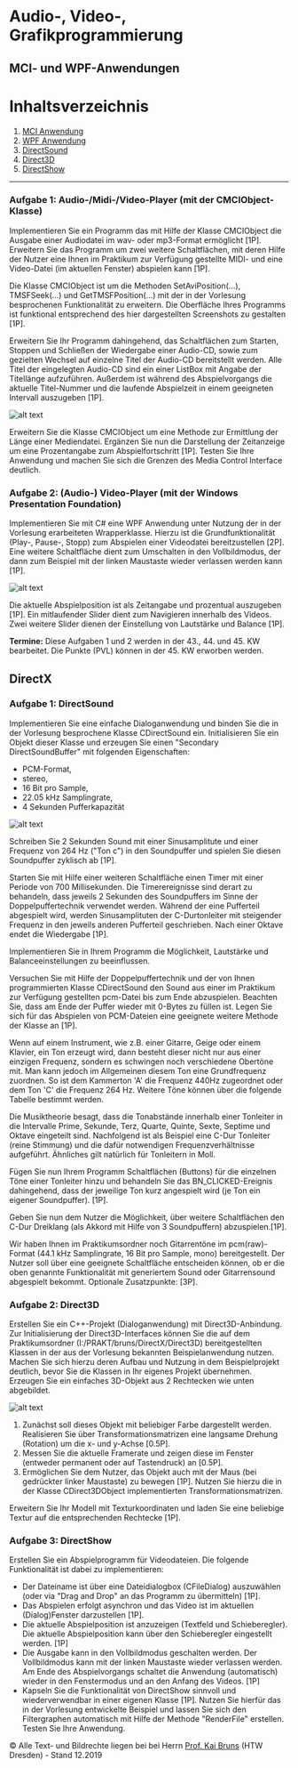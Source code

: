# Audio-, Video-, Grafikprogrammierung
## MCI- und WPF-Anwendungen

# Inhaltsverzeichnis
1. [MCI Anwendung](#mci)
2. [WPF Anwendung](#wpf)
3. [DirectSound](#dxSound)
4. [Direct3D](#dx3D)
5. [DirectShow](#dxShow)

---

<a name="mci"/></a>
### Aufgabe 1: Audio-/Midi-/Video-Player (mit der CMCIObject-Klasse)
Implementieren Sie ein Programm das mit Hilfe der Klasse CMCIObject die Ausgabe einer Audiodatei im wav- oder mp3-Format ermöglicht [1P]. Erweitern Sie das Programm um zwei weitere Schaltflächen, mit deren Hilfe der Nutzer eine Ihnen im Praktikum zur Verfügung gestellte MIDI- und eine Video-Datei (im aktuellen Fenster) abspielen kann [1P].

Die Klasse CMCIObject ist um die Methoden SetAviPosition(...), TMSFSeek(...) und GetTMSFPosition(...) mit der in der Vorlesung besprochenen Funktionalität zu erweitern. Die Oberfläche Ihres Programms ist funktional entsprechend des hier dargestellten Screenshots zu gestalten [1P].

Erweitern Sie Ihr Programm dahingehend, das Schaltflächen zum Starten, Stoppen und Schließen der Wiedergabe einer Audio-CD, sowie zum gezielten Wechsel auf einzelne Titel der Audio-CD bereitstellt werden. Alle Titel der eingelegten Audio-CD sind ein einer ListBox mit Angabe der Titellänge aufzuführen. Außerdem ist während des Abspielvorgangs die aktuelle Titel-Nummer und die laufende Abspielzeit in einem geeigneten Intervall auszugeben [1P].

![alt text][photo01]

[photo01]: https://www.informatik.htw-dresden.de/~bruns/prakt_mm_prog_bild3.jpg "photo01"


Erweitern Sie die Klasse CMCIObject um eine Methode zur Ermittlung der Länge einer Mediendatei. Ergänzen Sie nun die Darstellung der Zeitanzeige um eine Prozentangabe zum Abspielfortschritt [1P]. Testen Sie Ihre Anwendung und machen Sie sich die Grenzen des Media Control Interface deutlich.

<a name="wpf"/></a>
###  Aufgabe 2: (Audio-) Video-Player (mit der Windows Presentation Foundation)
Implementieren Sie mit C# eine WPF Anwendung unter Nutzung der in der Vorlesung erarbeiteten Wrapperklasse. Hierzu ist die Grundfunktionalität (Play-, Pause-, Stopp) zum Abspielen einer Videodatei bereitzustellen [2P]. Eine weitere Schaltfläche dient zum Umschalten in den Vollbildmodus, der dann zum Beispiel mit der linken Maustaste wieder verlassen werden kann [1P]. 

![alt text][photo02]

[photo02]: https://www.informatik.htw-dresden.de/~bruns/prakt_mm_prog_bild_wpf.jpg "photo02"


Die aktuelle Abspielposition ist als Zeitangabe und prozentual auszugeben [1P].
Ein mitlaufender Slider dient zum Navigieren innerhalb des Videos. Zwei weitere Slider dienen der Einstellung von Lautstärke und Balance [1P]. 

**Termine:** Diese Aufgaben 1 und 2 werden in der 43., 44. und 45. KW bearbeitet. Die Punkte (PVL) können in der 45. KW erworben werden. 

## DirectX
<a name="dxSound"/></a>
###  Aufgabe 1: DirectSound
Implementieren Sie eine einfache Dialoganwendung und binden Sie die in der Vorlesung besprochene Klasse CDirectSound ein. Initialisieren Sie ein Objekt dieser Klasse und erzeugen Sie einen "Secondary DirectSoundBuffer" mit folgenden Eigenschaften:
* PCM-Format,
* stereo,
* 16 Bit pro Sample,
* 22.05 kHz Samplingrate,
* 4 Sekunden Pufferkapazität

![alt text][photo03]

[photo03]: https://www.informatik.htw-dresden.de/~bruns/prakt_mm_prog_bild2.jpg "photo03"


Schreiben Sie 2 Sekunden Sound mit einer Sinusamplitute und einer Frequenz von 264 Hz ("Ton c") in den Soundpuffer und spielen Sie diesen Soundpuffer zyklisch ab [1P].

Starten Sie mit Hilfe einer weiteren Schaltfläche einen Timer mit einer Periode von 700 Millisekunden. Die Timerereignisse sind derart zu behandeln, dass jeweils 2 Sekunden des Soundpuffers im Sinne der Doppelpuffertechnik verwendet werden. Während der eine Pufferteil abgespielt wird, werden Sinusamplituten der C-Durtonleiter mit steigender Frequenz in den jeweils anderen Pufferteil geschrieben. Nach einer Oktave endet die Wiedergabe [1P].

Implementieren Sie in Ihrem Programm die Möglichkeit, Lautstärke und Balanceeinstellungen zu beeinflussen.

Versuchen Sie mit Hilfe der Doppelpuffertechnik und der von Ihnen programmierten Klasse CDirectSound den Sound aus einer im Praktikum zur Verfügung gestellten pcm-Datei bis zum Ende abzuspielen. Beachten Sie, dass am Ende der Puffer wieder mit 0-Bytes zu füllen ist. Legen Sie sich für das Abspielen von PCM-Dateien eine geeignete weitere Methode der Klasse an [1P].

Wenn auf einem Instrument, wie z.B. einer Gitarre, Geige oder einem Klavier, ein Ton erzeugt wird, dann besteht dieser nicht nur aus einer einzigen Frequenz, sondern es schwingen noch verschiedene Obertöne mit. Man kann jedoch im Allgemeinen diesem Ton eine Grundfrequenz zuordnen. So ist dem Kammerton 'A' die Frequenz 440Hz zugeordnet oder dem Ton 'C' die Frequenz 264 Hz. Weitere Töne können über die folgende Tabelle bestimmt werden.

Die Musiktheorie besagt, dass die Tonabstände innerhalb einer Tonleiter in die Intervalle Prime, Sekunde, Terz, Quarte, Quinte, Sexte, Septime und Oktave eingeteilt sind. Nachfolgend ist als Beispiel eine C-Dur Tonleiter (reine Stimmung) und die dafür notwendigen Frequenzverhältnisse aufgeführt. Ähnliches gilt natürlich für Tonleitern in Moll.

Fügen Sie nun Ihrem Programm Schaltflächen (Buttons) für die einzelnen Töne einer Tonleiter hinzu und behandeln Sie das BN_CLICKED-Ereignis dahingehend, dass der jeweilige Ton kurz angespielt wird (je Ton ein eigener Soundpuffer). [1P].

Geben Sie nun dem Nutzer die Möglichkeit, über weitere Schaltflächen den C-Dur Dreiklang (als Akkord mit Hilfe von 3 Soundpuffern) abzuspielen.[1P].

Wir haben Ihnen im Praktikumsordner noch Gitarrentöne im pcm(raw)-Format (44.1 kHz Samplingrate, 16 Bit pro Sample, mono) bereitgestellt. Der Nutzer soll über eine geeignete Schaltfläche entscheiden können, ob er die oben genannte Funktionalität mit generiertem Sound oder Gitarrensound abgespielt bekommt. Optionale Zusatzpunkte: [3P]. 

<a name="dx3D"/></a>
###  Aufgabe 2: Direct3D
Erstellen Sie ein C++-Projekt (Dialoganwendung) mit Direct3D-Anbindung. Zur Initialisierung der Direct3D-Interfaces können Sie die auf dem Praktikumsordner (I:/PRAKT/bruns/DirectX/Direct3D) bereitgestellten Klassen in der aus der Vorlesung bekannten Beispielanwendung nutzen. Machen Sie sich hierzu deren Aufbau und Nutzung in dem Beispielprojekt deutlich, bevor Sie die Klassen in Ihr eigenes Projekt übernehmen. Erzeugen Sie ein einfaches 3D-Objekt aus 2 Rechtecken wie unten abgebildet. 

![alt text][photo04]

[photo04]: https://www2.htw-dresden.de/~bruns/prakt_mm_prog_bild15.png "photo04"

1. Zunächst soll dieses Objekt mit beliebiger Farbe dargestellt werden. Realisieren Sie über Transformationsmatrizen eine langsame Drehung (Rotation) um die x- und y-Achse [0.5P].
2. Messen Sie die aktuelle Framerate und zeigen diese im Fenster (entweder permanent oder auf Tastendruck) an [0.5P].
3. Ermöglichen Sie dem Nutzer, das Objekt auch mit der Maus (bei gedrückter linker Maustaste) zu bewegen [1P]. Nutzen Sie hierzu die in der Klasse CDirect3DObject implementierten Transformationsmatrizen.

Erweitern Sie Ihr Modell mit Texturkoordinaten und laden Sie eine beliebige Textur auf die entsprechenden Rechtecke [1P]. 

<a name="dxShow"/></a>
###  Aufgabe 3: DirectShow
Erstellen Sie ein Abspielprogramm für Videodateien. Die folgende Funktionalität ist dabei zu implementieren: 
- Der Dateiname ist über eine Dateidialogbox (CFileDialog) auszuwählen (oder via "Drag and Drop" an das Programm zu übermitteln) [1P].
- Das Abspielen erfolgt asynchron und das Video ist im aktuellen (Dialog)Fenster darzustellen [1P].
- Die aktuelle Abspielposition ist anzuzeigen (Textfeld und Schieberegler). Die aktuelle Abspielposition kann über den Schieberegler eingestellt werden. [1P]
- Die Ausgabe kann in den Vollbildmodus geschalten werden. Der Vollbildmodus kann mit der linken Maustaste wieder verlassen werden. Am Ende des Abspielvorgangs schaltet die Anwendung (automatisch) wieder in den Fenstermodus und an den Anfang des Videos. [1P]
- Kapseln Sie die Funktionalität von DirectShow sinnvoll und wiederverwendbar in einer eigenen Klasse [1P].
Nutzen Sie hierfür das in der Vorlesung entwickelte Beispiel und lassen Sie sich den Filtergraphen automatisch mit Hilfe der Methode "RenderFile" erstellen. Testen Sie Ihre Anwendung.

© Alle Text- und Bildrechte liegen bei bei Herrn [Prof. Kai Bruns](https://www2.htw-dresden.de/~bruns/mmprog.html "Homepage von Prof. Kai Bruns an der HTW Dresden") (HTW Dresden) - Stand 12.2019
